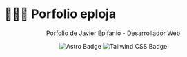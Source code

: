 # 👨🏻‍💻 Porfolio eploja

<div align="center">
<p>
  Porfolio de Javier Epifanio - Desarrollador Web
</p>
</div>

<div align="center">

![Astro Badge](https://img.shields.io/badge/Astro-FF3E00?logo=astro&logoColor=fff&style=flat)
![Tailwind CSS Badge](https://img.shields.io/badge/Tailwind%20CSS-06B6D4?logo=tailwindcss&logoColor=fff&style=flat)
</div>